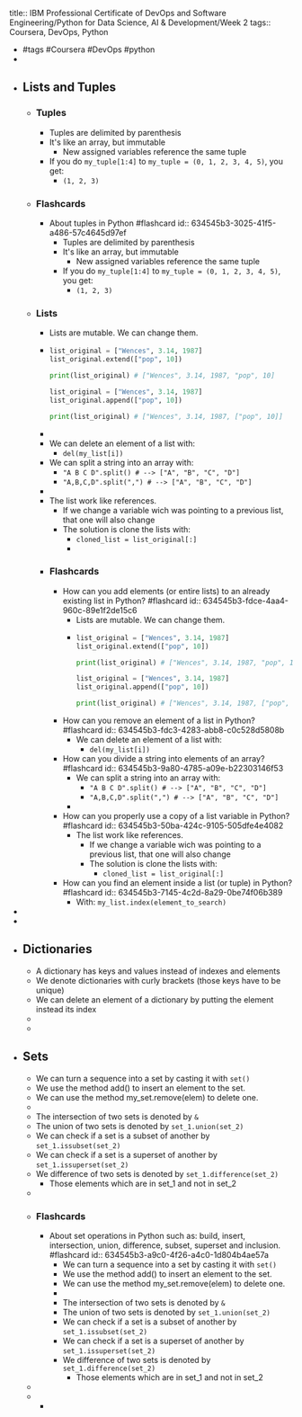 title:: IBM Professional Certificate of DevOps and Software Engineering/Python for Data Science, AI & Development/Week 2
tags:: Coursera, DevOps, Python

- #tags #Coursera #DevOps #python
-
- ## Lists and Tuples
	- ### Tuples
		- Tuples are delimited by parenthesis
		- It's like an array, but immutable
			- New assigned variables reference the same tuple
		- If you do `my_tuple[1:4]` to `my_tuple = (0, 1, 2, 3, 4, 5)`, you get:
			- `(1, 2, 3)`
	- ### Flashcards
		- About tuples in Python #flashcard
		  id:: 634545b3-3025-41f5-a486-57c4645d97ef
			- Tuples are delimited by parenthesis
			- It's like an array, but immutable
				- New assigned variables reference the same tuple
			- If you do `my_tuple[1:4]` to `my_tuple = (0, 1, 2, 3, 4, 5)`, you get:
				- `(1, 2, 3)`
	- ### Lists
		- Lists are mutable. We can change them.
		- ```python
		  list_original = ["Wences", 3.14, 1987]
		  list_original.extend(["pop", 10])
		  
		  print(list_original) # ["Wences", 3.14, 1987, "pop", 10]
		  
		  list_original = ["Wences", 3.14, 1987]
		  list_original.append(["pop", 10])
		  
		  print(list_original) # ["Wences", 3.14, 1987, ["pop", 10]]
		  ```
		-
		- We can delete an element of a list with:
			- `del(my_list[i])`
		- We can split a string into an array with:
			- `"A B C D".split() # --> ["A", "B", "C", "D"]`
			- `"A,B,C,D".split(",") # --> ["A", "B", "C", "D"]`
		-
		- The list work like references.
			- If we change a variable wich was pointing to a previous list, that one will also change
			- The solution is clone the lists with:
				- `cloned_list = list_original[:]`
				-
		- ### Flashcards
			- How can you add elements (or entire lists) to an already existing list in Python? #flashcard
			  id:: 634545b3-fdce-4aa4-960c-89e1f2de15c6
				- Lists are mutable. We can change them.
				- ```python
				  list_original = ["Wences", 3.14, 1987]
				  list_original.extend(["pop", 10])
				  
				  print(list_original) # ["Wences", 3.14, 1987, "pop", 10]
				  
				  list_original = ["Wences", 3.14, 1987]
				  list_original.append(["pop", 10])
				  
				  print(list_original) # ["Wences", 3.14, 1987, ["pop", 10]]
				  ```
			- How can you remove an element of a list in Python? #flashcard
			  id:: 634545b3-fdc3-4283-abb8-c0c528d5808b
				- We can delete an element of a list with:
					- `del(my_list[i])`
			- How can you divide a string into elements of an array? #flashcard
			  id:: 634545b3-9a80-4785-a09e-b22303146f53
				- We can split a string into an array with:
					- `"A B C D".split() # --> ["A", "B", "C", "D"]`
					- `"A,B,C,D".split(",") # --> ["A", "B", "C", "D"]`
				-
			- How can you properly use a copy of a list variable in Python? #flashcard
			  id:: 634545b3-50ba-424c-9105-505dfe4e4082
				- The list work like references.
					- If we change a variable wich was pointing to a previous list, that one will also change
					- The solution is clone the lists with:
						- `cloned_list = list_original[:]`
			- How can you find an element inside a list (or tuple) in Python? #flashcard
			  id:: 634545b3-7145-4c2d-8a29-0be74f06b389
				- With: `my_list.index(element_to_search)`
-
-
- ## Dictionaries
	- A dictionary has keys and values instead of indexes and elements
	- We denote dictionaries with curly brackets (those keys have to be unique)
	- We can delete an element of a dictionary by putting the element instead its index
	-
	-
- ## Sets
	- We can turn a sequence into a set by casting it with `set()`
	- We use the method add() to insert an element to the set.
	- We can use the method my_set.remove(elem) to delete one.
	-
	- The intersection of two sets is denoted by `&`
	- The union of two sets is denoted by `set_1.union(set_2)`
	- We can check if a set is a subset of another by `set_1.issubset(set_2)`
	- We can check if a set is a superset of another by `set_1.issuperset(set_2)`
	- We difference of two sets is denoted by `set_1.difference(set_2)`
		- Those elements which are in set_1 and not in set_2
	-
	- ### Flashcards
		- About set operations in Python such as: build, insert, intersection, union, difference, subset, superset and inclusion. #flashcard
		  id:: 634545b3-a9c0-4f26-a4c0-1d804b4ae57a
			- We can turn a sequence into a set by casting it with `set()`
			- We use the method add() to insert an element to the set.
			- We can use the method my_set.remove(elem) to delete one.
			-
			- The intersection of two sets is denoted by `&`
			- The union of two sets is denoted by `set_1.union(set_2)`
			- We can check if a set is a subset of another by `set_1.issubset(set_2)`
			- We can check if a set is a superset of another by `set_1.issuperset(set_2)`
			- We difference of two sets is denoted by `set_1.difference(set_2)`
				- Those elements which are in set_1 and not in set_2
	-
	-
		-